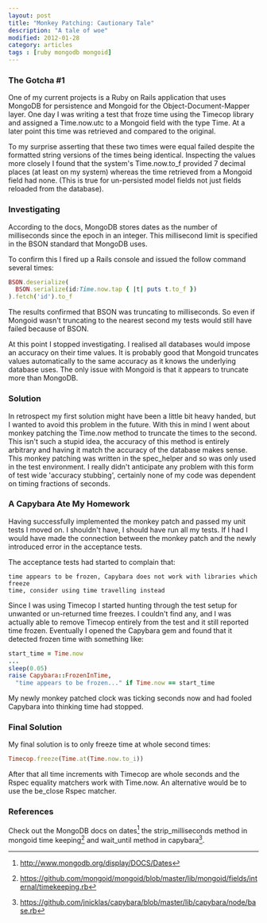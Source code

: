 ```yaml
---
layout: post
title: "Monkey Patching: Cautionary Tale"
description: "A tale of woe"
modified: 2012-01-28
category: articles
tags : [ruby mongodb mongoid]
---
```


### The Gotcha #1

One of my current projects is a Ruby on Rails application that uses MongoDB for
persistence and Mongoid for the Object-Document-Mapper layer. One day I was
writing a test that froze time using the Timecop library and assigned a
Time.now.utc to a Mongoid field with the type Time. At a later point this time
was retrieved and compared to the original.

To my surprise asserting that these two times were equal failed despite the
formatted string versions of the times being identical. Inspecting the values
more closely I found that the system's Time.now.to_f provided 7 decimal places
(at least on my system) whereas the time retrieved from a Mongoid field had
none.  (This is true for un-persisted model fields not just fields reloaded from
the database).

### Investigating

According to the docs, MongoDB stores dates as the number of milliseconds since
the epoch in an integer. This millisecond limit is specified in the BSON
standard that MongoDB uses.

To confirm this I fired up a Rails console and issued the follow command several
times:

```ruby
BSON.deserialize(
  BSON.serialize(id:Time.now.tap { |t| puts t.to_f })
).fetch('id').to_f
```

The results confirmed that BSON was truncating to milliseconds. So even if
Mongoid wasn't truncating to the nearest second my tests would still have failed
because of BSON.

At this point I stopped investigating. I realised all databases would impose an
accuracy on their time values. It is probably good that Mongoid truncates values
automatically to the same accuracy as it knows the underlying database uses. The
only issue with Mongoid is that it appears to truncate more than MongoDB.

### Solution

In retrospect my first solution might have been a little bit heavy handed, but I
wanted to avoid this problem in the future. With this in mind I went about
monkey patching the Time.now method to truncate the times to the second. This
isn't such a stupid idea, the accuracy of this method is entirely arbitrary and
having it match the accuracy of the database makes sense. This monkey patching
was written in the spec_helper and so was only used in the test environment. I
really didn't anticipate any problem with this form of test wide 'accuracy
stubbing', certainly none of my code was dependent on timing fractions of
seconds.

### A Capybara Ate My Homework

Having successfully implemented the monkey patch and passed my unit tests I
moved on. I shouldn't have, I should have run all my tests. If I had I would
have made the connection between the monkey patch and the newly introduced error
in the acceptance tests.

The acceptance tests had started to complain that:

    time appears to be frozen, Capybara does not work with libraries which freeze
    time, consider using time travelling instead

Since I was using Timecop I started hunting through the test setup for unwanted
or un-returned time freezes. I couldn't find any, and I was actually able to
remove Timecop entirely from the test and it still reported time frozen.
Eventually I opened the Capybara gem and found that it detected frozen time with
something like:

```ruby
start_time = Time.now
...
sleep(0.05)
raise Capybara::FrozenInTime,
  "time appears to be frozen..." if Time.now == start_time
```

My newly monkey patched clock was ticking seconds now and had fooled Capybara
into thinking time had stopped.

### Final Solution

My final solution is to only freeze time at whole second times:

```ruby
Timecop.freeze(Time.at(Time.now.to_i))
```

After that all time increments with Timecop are whole seconds and the Rspec
equality matchers work with Time.now. An alternative would be to use the
be_close Rspec matcher.

### References

Check out the MongoDB docs on dates[^1] the strip_milliseconds method in mongoid
time keeping[^2] and wait_until method in capybara[^3].

[^1]: <http://www.mongodb.org/display/DOCS/Dates>
[^2]: <https://github.com/mongoid/mongoid/blob/master/lib/mongoid/fields/internal/timekeeping.rb>
[^3]: <https://github.com/jnicklas/capybara/blob/master/lib/capybara/node/base.rb>
